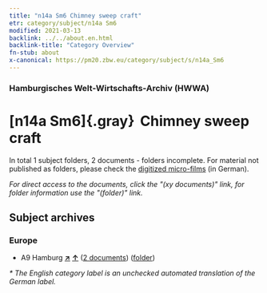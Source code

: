 ```yaml
---
title: "n14a Sm6 Chimney sweep craft"
etr: category/subject/n14a Sm6
modified: 2021-03-13
backlink: ../../about.en.html
backlink-title: "Category Overview"
fn-stub: about
x-canonical: https://pm20.zbw.eu/category/subject/s/n14a_Sm6
---
```


### Hamburgisches Welt-Wirtschafts-Archiv (HWWA)
# [n14a Sm6]{.gray}&#8201; Chimney sweep craft&#160; 





In total 1 subject folders, 2 documents - folders incomplete.
For material not published as folders, please check the [digitized micro-films](/film/h1_sh.de.html) (in German).

_For direct access to the documents, click the "(xy documents)" link, for folder information use the "(folder)" link._

## Subject archives



### Europe

- A9 Hamburg [**&nearr;**](../../../geo/i/140905/about.en.html "Hamburg (all folders)") [**&uarr;**](../../../geo/about.en.html#A9 "Country category system") (<a href="https://pm20.zbw.eu/dfgview/sh/140905,187283" title="about: Hamburg : Chimney sweep craft" target="_blank">2 documents</a>) ([folder](../../../../folder/sh/1409xx/140905/1872xx/187283/about.en.html))


_* The English category label is an unchecked automated translation of the German label._

